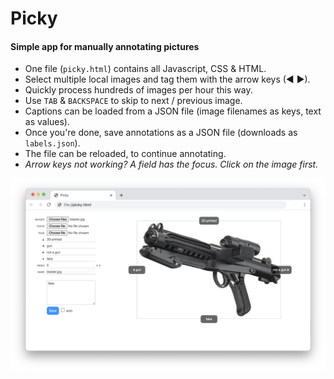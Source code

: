 # Picky
#### Simple app for manually annotating pictures
* One file (`picky.html`) contains all Javascript, CSS & HTML.
* Select multiple local images and tag them with the arrow keys (◀ ▶).
* Quickly process hundreds of images per hour this way.
* Use `TAB` & `BACKSPACE` to skip to next / previous image.
* Captions can be loaded from a JSON file (image filenames as keys, text as values).
* Once you're done, save annotations as a JSON file (downloads as `labels.json`).
* The file can be reloaded, to continue annotating.
* _Arrow keys not working? A field has the focus. Click on the image first._

![Picky screenshot](/picky.png)
